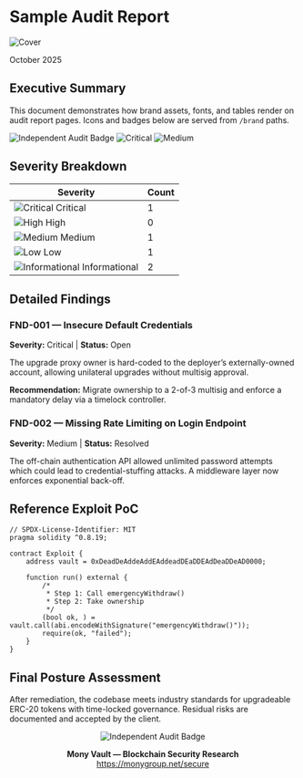 # Sample Audit Report

![Cover](/brand/covers/min_cover.svg)

October 2025

## Executive Summary

This document demonstrates how brand assets, fonts, and tables render on audit report pages. Icons and badges below are served from `/brand` paths.

![Independent Audit Badge](/brand/badges/flat_independent.svg) ![Critical](/brand/icon/icon-sev-critical.svg) ![Medium](/brand/icon/icon-sev-medium.svg)

## Severity Breakdown

| Severity | Count |
| --- | --- |
| ![Critical](/brand/icon/icon-sev-critical.svg) Critical | 1 |
| ![High](/brand/icon/icon-sev-high.svg) High | 0 |
| ![Medium](/brand/icon/icon-sev-medium.svg) Medium | 1 |
| ![Low](/brand/icon/icon-sev-low.svg) Low | 1 |
| ![Informational](/brand/icon/icon-sev-info.svg) Informational | 2 |

## Detailed Findings

### FND-001 — Insecure Default Credentials

**Severity:** Critical | **Status:** Open

The upgrade proxy owner is hard-coded to the deployer’s externally-owned account, allowing unilateral upgrades without multisig approval.

**Recommendation:** Migrate ownership to a 2-of-3 multisig and enforce a mandatory delay via a timelock controller.

### FND-002 — Missing Rate Limiting on Login Endpoint

**Severity:** Medium | **Status:** Resolved

The off-chain authentication API allowed unlimited password attempts which could lead to credential-stuffing attacks. A middleware layer now enforces exponential back-off.

## Reference Exploit PoC

```solidity
// SPDX-License-Identifier: MIT
pragma solidity ^0.8.19;

contract Exploit {
    address vault = 0xDeadDeAddeAddEAddeadDEaDDEAdDeaDDeAD0000;

    function run() external {
        /*
         * Step 1: Call emergencyWithdraw()
         * Step 2: Take ownership
         */
        (bool ok, ) = vault.call(abi.encodeWithSignature("emergencyWithdraw()"));
        require(ok, "failed");
    }
}
```

## Final Posture Assessment

After remediation, the codebase meets industry standards for upgradeable ERC-20 tokens with time-locked governance. Residual risks are documented and accepted by the client.

<div align="center">
  <img src="/brand/badges/flat_independent.svg" alt="Independent Audit Badge" />

  **Mony Vault — Blockchain Security Research**  
  <https://monygroup.net/secure>
</div>
